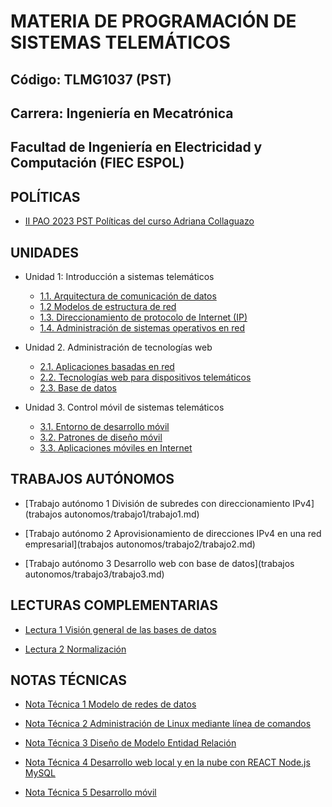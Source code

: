 # MATERIA DE PROGRAMACIÓN DE SISTEMAS TELEMÁTICOS

## Código: TLMG1037 (PST)
## Carrera: Ingeniería en Mecatrónica
## Facultad de Ingeniería en Electricidad y Computación (FIEC ESPOL)


## POLÍTICAS
* [II PAO 2023 PST Políticas del curso Adriana Collaguazo](https://aulavirtual.espol.edu.ec/files/4355172/download?download_frd=1)

## UNIDADES
* Unidad 1: Introducción a sistemas telemáticos
    * [1.1. Arquitectura de comunicación de datos](unidades/unidad1/unidad1_1.md)
    * [1.2 Modelos de estructura de red](unidades/unidad1/unidad1_2.md)
    * [1.3. Direccionamiento de protocolo de Internet (IP)](unidades/unidad1/unidad1_3.md)
    * [1.4. Administración de sistemas operativos en red](unidades/unidad1/unidad1_4.md)

* Unidad 2. Administración de tecnologías web
    * [2.1. Aplicaciones basadas en red](unidades/unidad2/unidad2_1.md)
    * [2.2. Tecnologías web para dispositivos telemáticos](unidades/unidad2/unidad2_2.md)
    * [2.3. Base de datos](unidades/unidad2/unidad2_3.md)

* Unidad 3. Control móvil de sistemas telemáticos
    * [3.1. Entorno de desarrollo móvil](unidades/unidad3/unidad3.md)
    * [3.2. Patrones de diseño móvil](unidades/unidad3/unidad3_2.md)
    * [3.3. Aplicaciones móviles en Internet](unidades/unidad3/unidad3_3.md)

## TRABAJOS AUTÓNOMOS
* [Trabajo autónomo 1 División de subredes con direccionamiento IPv4](trabajos autonomos/trabajo1/trabajo1.md)

* [Trabajo autónomo 2 Aprovisionamiento de direcciones IPv4 en una red empresarial](trabajos autonomos/trabajo2/trabajo2.md)

* [Trabajo autónomo 3 Desarrollo web con base de datos](trabajos autonomos/trabajo3/trabajo3.md)

## LECTURAS COMPLEMENTARIAS
* [Lectura 1 Visión general de las bases de datos](lecturas/PST%20Lectura%201%20Visión%20general%20de%20las%20bases%20de%20datos.pdf)

* [Lectura 2 Normalización](lecturas/PST%20Lectura%202%20Normalización.pdf)

## NOTAS TÉCNICAS
* [Nota Técnica 1 Modelo de redes de datos](notas/Nota%20Tecnica%201%20Modelo%20de%20redes%20de%20datos.pdf)

* [Nota Técnica 2 Administración de Linux mediante línea de comandos](notas/Nota%20Tecnica%202%20Administración%20de%20Linux%20mediante%20línea%20de%20comandos.pdf)

* [Nota Técnica 3 Diseño de Modelo Entidad Relación](notas/Nota%20Tecnica%203%20Diseño%20de%20Modelo%20Entidad%20Relación.pdf)

* [Nota Técnica 4 Desarrollo web local y en la nube con REACT Node.js MySQL](notas/Nota%20Tecnica%203%20Diseño%20de%20Modelo%20Entidad%20Relación.pdf)

* [Nota Técnica 5 Desarrollo móvil](notas/Nota%20Tecnica%205%20Desarrollo%20móvil.pdf)